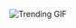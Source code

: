 
<!-- GIF_SECTION -->
![Trending GIF](https://media3.giphy.com/media/v1.Y2lkPThiYjIxNzcyNDR5dDkyeHE0bHdtYjVyeGlnaHIzMnprMG82Nzd0b25oM3RiMTZtNCZlcD12MV9naWZzX3NlYXJjaCZjdD1n/L1R1tvI9svkIWwpVYr/giphy.gif)
<!-- END_GIF_SECTION -->

